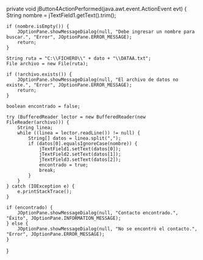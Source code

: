 private void jButton4ActionPerformed(java.awt.event.ActionEvent evt) {                                         
    String nombre = jTextField1.getText().trim();
    
    if (nombre.isEmpty()) {
        JOptionPane.showMessageDialog(null, "Debe ingresar un nombre para buscar.", "Error", JOptionPane.ERROR_MESSAGE);
        return;
    }
    
    String ruta = "C:\\FICHERO\\" + dato + "\\DATAA.txt";
    File archivo = new File(ruta);
    
    if (!archivo.exists()) {
        JOptionPane.showMessageDialog(null, "El archivo de datos no existe.", "Error", JOptionPane.ERROR_MESSAGE);
        return;
    }
    
    boolean encontrado = false;
    
    try (BufferedReader lector = new BufferedReader(new FileReader(archivo))) {
        String linea;
        while ((linea = lector.readLine()) != null) {
            String[] datos = linea.split(",");
            if (datos[0].equalsIgnoreCase(nombre)) {
                jTextField1.setText(datos[0]);
                jTextField2.setText(datos[1]);
                jTextField3.setText(datos[2]);
                encontrado = true;
                break;
            }
        }
    } catch (IOException e) {
        e.printStackTrace();
    }
    
    if (encontrado) {
        JOptionPane.showMessageDialog(null, "Contacto encontrado.", "Éxito", JOptionPane.INFORMATION_MESSAGE);
    } else {
        JOptionPane.showMessageDialog(null, "No se encontró el contacto.", "Error", JOptionPane.ERROR_MESSAGE);
    }
}


